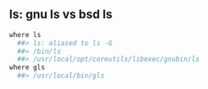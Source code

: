 
## ls: gnu ls vs bsd ls

``` bash
where ls
  ##> ls: aliased to ls -G
  ##> /bin/ls
  ##> /usr/local/opt/coreutils/libexec/gnubin/ls
where gls
  ##> /usr/local/bin/gls
``` 

